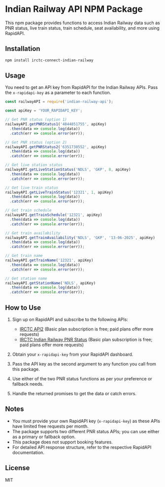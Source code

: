# Indian Railway API NPM Package

This npm package provides functions to access Indian Railway data such as PNR status, live train status, train schedule, seat availability, and more using RapidAPI.

## Installation

```bash
npm install irctc-connect-indian-railway
```

## Usage

You need to get an API key from RapidAPI for the Indian Railway APIs. Pass the `x-rapidapi-key` as a parameter to each function.

```javascript
const railwayAPI = require('indian-railway-api');

const apiKey = 'YOUR_RAPIDAPI_KEY';

// Get PNR status (option 1)
railwayAPI.getPNRStatus1('4844851755', apiKey)
  .then(data => console.log(data))
  .catch(err => console.error(err));

// Get PNR status (option 2)
railwayAPI.getPNRStatus2('6351738552', apiKey)
  .then(data => console.log(data))
  .catch(err => console.error(err));

// Get live station status
railwayAPI.getLiveStationStatus('NDLS', 'GKP', 8, apiKey)
  .then(data => console.log(data))
  .catch(err => console.error(err));

// Get live train status
railwayAPI.getLiveTrainStatus('12321', 1, apiKey)
  .then(data => console.log(data))
  .catch(err => console.error(err));

// Get train schedule
railwayAPI.getTrainSchedule('12321', apiKey)
  .then(data => console.log(data))
  .catch(err => console.error(err));

// Get train availability
railwayAPI.getTrainAvailability('NDLS', 'GKP', '13-06-2025', apiKey)
  .then(data => console.log(data))
  .catch(err => console.error(err));

// Get train name
railwayAPI.getTrainName('12321', apiKey)
  .then(data => console.log(data))
  .catch(err => console.error(err));

// Get station name
railwayAPI.getStationName('NDLS', apiKey)
  .then(data => console.log(data))
  .catch(err => console.error(err));
```

## How to Use

1. Sign up on RapidAPI and subscribe to the following APIs:
   - [IRCTC API2](https://rapidapi.com/prayansil11/api/irctc-api2) (Basic plan subscription is free; paid plans offer more requests)
   - [IRCTC Indian Railway PNR Status](https://rapidapi.com/amiteshgupta/api/irctc-indian-railway-pnr-status) (Basic plan subscription is free; paid plans offer more requests)

2. Obtain your `x-rapidapi-key` from your RapidAPI dashboard.

3. Pass the API key as the second argument to any function you call from this package.

4. Use either of the two PNR status functions as per your preference or fallback needs.

5. Handle the returned promises to get the data or catch errors.

## Notes

- You must provide your own RapidAPI key (`x-rapidapi-key`) as these APIs have limited free requests per month.
- The package supports two different PNR status APIs; you can use either as a primary or fallback option.
- This package does not support booking features.
- For detailed API response structure, refer to the respective RapidAPI documentation.

## License

MIT
